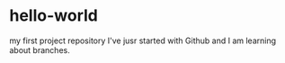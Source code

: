 # hello-world
my first project repository
I've jusr started with Github and I am learning about branches.
